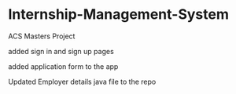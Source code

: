 # Internship-Management-System

ACS Masters Project

added sign in and sign up pages

added application form to the app 

Updated Employer details java file to the repo
